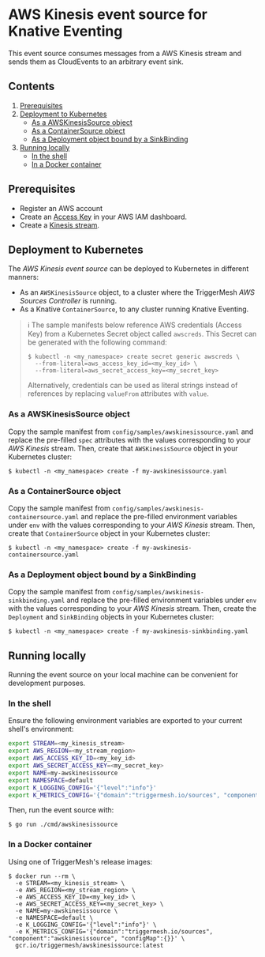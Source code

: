 # AWS Kinesis event source for Knative Eventing

This event source consumes messages from a AWS Kinesis stream and sends them as CloudEvents to an arbitrary event sink.

## Contents

1. [Prerequisites](#prerequisites)
1. [Deployment to Kubernetes](#deployment-to-kubernetes)
   * [As a AWSKinesisSource object](#as-a-awskinesissource-object)
   * [As a ContainerSource object](#as-a-containersource-object)
   * [As a Deployment object bound by a SinkBinding](#as-a-deployment-object-bound-by-a-sinkbinding)
1. [Running locally](#running-locally)
   * [In the shell](#in-the-shell)
   * [In a Docker container](#in-a-docker-container)

## Prerequisites

* Register an AWS account
* Create an [Access Key][doc-accesskey] in your AWS IAM dashboard.
* Create a [Kinesis stream][doc-kinesis].

## Deployment to Kubernetes

The _AWS Kinesis event source_ can be deployed to Kubernetes in different manners:

* As an `AWSKinesisSource` object, to a cluster where the TriggerMesh _AWS Sources Controller_ is running.
* As a Knative `ContainerSource`, to any cluster running Knative Eventing.

> :information_source: The sample manifests below reference AWS credentials (Access Key) from a Kubernetes Secret object
> called `awscreds`. This Secret can be generated with the following command:
>
> ```console
> $ kubectl -n <my_namespace> create secret generic awscreds \
>   --from-literal=aws_access_key_id=<my_key_id> \
>   --from-literal=aws_secret_access_key=<my_secret_key>
> ```
>
> Alternatively, credentials can be used as literal strings instead of references by replacing `valueFrom` attributes
> with `value`.

### As a AWSKinesisSource object

Copy the sample manifest from `config/samples/awskinesissource.yaml` and replace the pre-filled `spec` attributes with
the values corresponding to your _AWS Kinesis_ stream. Then, create that `AWSKinesisSource` object in your Kubernetes
cluster:

```console
$ kubectl -n <my_namespace> create -f my-awskinesissource.yaml
```

### As a ContainerSource object

Copy the sample manifest from `config/samples/awskinesis-containersource.yaml` and replace the pre-filled environment
variables under `env` with the values corresponding to your _AWS Kinesis_ stream. Then, create that `ContainerSource`
object in your Kubernetes cluster:

```console
$ kubectl -n <my_namespace> create -f my-awskinesis-containersource.yaml
```

### As a Deployment object bound by a SinkBinding

Copy the sample manifest from `config/samples/awskinesis-sinkbinding.yaml` and replace the pre-filled environment
variables under `env` with the values corresponding to your _AWS Kinesis_ stream. Then, create the `Deployment` and
`SinkBinding` objects in your Kubernetes cluster:

```console
$ kubectl -n <my_namespace> create -f my-awskinesis-sinkbinding.yaml
```

## Running locally

Running the event source on your local machine can be convenient for development purposes.

### In the shell

Ensure the following environment variables are exported to your current shell's environment:

```sh
export STREAM=<my_kinesis_stream>
export AWS_REGION=<my_stream_region>
export AWS_ACCESS_KEY_ID=<my_key_id>
export AWS_SECRET_ACCESS_KEY=<my_secret_key>
export NAME=my-awskinesissource
export NAMESPACE=default
export K_LOGGING_CONFIG='{"level":"info"}'
export K_METRICS_CONFIG='{"domain":"triggermesh.io/sources", "component":"awskinesissource", "configMap":{}}'
```

Then, run the event source with:

```console
$ go run ./cmd/awskinesissource
```

### In a Docker container

Using one of TriggerMesh's release images:

```console
$ docker run --rm \
  -e STREAM=<my_kinesis_stream> \
  -e AWS_REGION=<my_stream_region> \
  -e AWS_ACCESS_KEY_ID=<my_key_id> \
  -e AWS_SECRET_ACCESS_KEY=<my_secret_key> \
  -e NAME=my-awskinesissource \
  -e NAMESPACE=default \
  -e K_LOGGING_CONFIG='{"level":"info"}' \
  -e K_METRICS_CONFIG='{"domain":"triggermesh.io/sources", "component":"awskinesissource", "configMap":{}}' \
  gcr.io/triggermesh/awskinesissource:latest
```

[doc-accesskey]: https://docs.aws.amazon.com/general/latest/gr/aws-sec-cred-types.html#access-keys-and-secret-access-keys
[doc-kinesis]: https://docs.aws.amazon.com/streams/latest/dev/amazon-kinesis-streams.html
